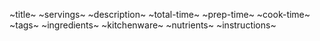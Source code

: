 ~title~
~servings~
~description~
~total-time~
~prep-time~
~cook-time~
~tags~
~ingredients~
~kitchenware~
~nutrients~
~instructions~